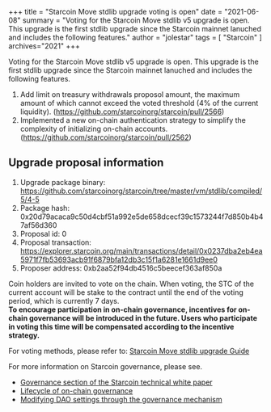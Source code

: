 +++
title = "Starcoin Move stdlib upgrade voting is open"
date = "2021-06-08"
summary = "Voting for the Starcoin Move stdlib v5 upgrade is open. This upgrade is the first stdlib upgrade since the Starcoin mainnet lanuched and includes the following features."
author = "jolestar"
tags = [
    "Starcoin"
]
archives="2021"
+++

Voting for the Starcoin Move stdlib v5 upgrade is open. This upgrade is the first stdlib upgrade since the Starcoin mainnet lanuched and includes the following features.


1. Add limit on treasury withdrawals proposol amount, the maximum amount of which cannot exceed the voted threshold (4% of the current liquidity). (https://github.com/starcoinorg/starcoin/pull/2566)
2. Implemented a new on-chain authentication strategy to simplify the complexity of initializing on-chain accounts. (https://github.com/starcoinorg/starcoin/pull/2562)

## Upgrade proposal information

1. Upgrade package binary: https://github.com/starcoinorg/starcoin/tree/master/vm/stdlib/compiled/5/4-5
2. Package hash: 0x20d79acaca9c50d4cbf51a992e5de658dcecf39c1573244f7d850b4b47af56d360
3. Proposal id: 0
4. Proposal transaction: https://explorer.starcoin.org/main/transactions/detail/0x0237dba2eb4ea5971f7fb53693acb91f6879bfa12db3c15f1a6281e1661d9ee0
5. Proposer address: 0xb2aa52f94db4516c5beecef363af850a


Coin holders are invited to vote on the chain. When voting, the STC of the current account will be stake to the contract until the end of the voting period, which is currently 7 days.  
**To encourage participation in on-chain governance, incentives for on-chain governance will be introduced in the future. Users who participate in voting this time will be compensated according to the incentive strategy.**

For voting methods, please refer to: [Starcoin Move stdlib upgrade Guide](https://github.com/starcoinorg/starcoin/discussions/2578)

For more information on Starcoin governance, please see.

* [Governance section of the Starcoin technical white paper](https://developer.starcoin.org/en/sips/sip-2/)
* [Lifecycle of on-chain governance](https://developer.starcoin.org/zh/key_concepts/dao_governance/)
* [Modifying DAO settings through the governance mechanism](https://developer.starcoin.org/zh/cli/modify_dao_config/)

